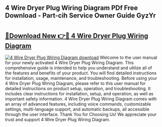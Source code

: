 ## 4 Wire Dryer Plug Wiring Diagram PDf Free Download - Part-cih Service Owner Guide GyzYr

# <h2><a href="http://dft478h.blite.top/?on=4+Wire+Dryer+Plug+Wiring+Diagram">🔗Download New 👉🔴 4 Wire Dryer Plug Wiring Diagram</a></h2>

[![4 Wire Dryer Plug Wiring Diagram download](https://i.imgur.com/lujVjoI.png)](http://dft478h.blite.top/?on=4+Wire+Dryer+Plug+Wiring+Diagram)
Welcome to the user manual for your newly activated 4 Wire Dryer Plug Wiring Diagram. This comprehensive guide is intended to help you understand and utilize all of the features and benefits of your product. You will find detailed instructions for installation, usage, maintenance, and troubleshooting. Before using your 4 Wire Dryer Plug Wiring Diagram, please refer to this user manual for detailed instructions on product setup, operation, and troubleshooting. It includes clear instructions for installation, setup, and operation, as well as important safety information. 4 Wire Dryer Plug Wiring Diagram comes with an array of advanced features, including voice commands, customizable settings, multi-language support, and automatic backups, all accessible through the user interface. Thank You for Choosing Us! We appreciate your trust and support 4 Wire Dryer Plug Wiring Diagram.
